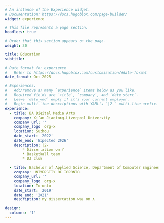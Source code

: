 ```yaml
---
# An instance of the Experience widget.
# Documentation: https://docs.hugoblox.com/page-builder/
widget: experience

# This file represents a page section.
headless: true

# Order that this section appears on the page.
weight: 30

title: Education
subtitle:

# Date format for experience
#   Refer to https://docs.hugoblox.com/customization/#date-format
date_format: Oct 2025

# Experiences.
#   Add/remove as many `experience` items below as you like.
#   Required fields are `title`, `company`, and `date_start`.
#   Leave `date_end` empty if it's your current employer.
#   Begin multi-line descriptions with YAML's `|2-` multi-line prefix.
experience:
  - title: BA Digital Media Arts
    company: Xi’an Jiaotong-Liverpool University
    company_url: ''
    company_logo: org-x
    location: Suzhou
    date_start: '2022'
    date_end: 'Expected 2026'
    description: |2-
        * Dissertation on Y
        * Basketball team
        * DJ club

  - title: Bachelor of Applied Science, Department of Computer Engineering
    company: UNIVERSITY OF TORONTO
    company_url: ''
    company_logo: org-x
    location: Toronto
    date_start: '2019'
    date_end: '2021'
    description: My dissertation was on X

design:
  columns: '1'
---
```


